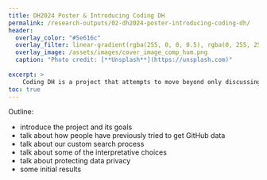 ```yaml
---
title: DH2024 Poster & Introducing Coding DH
permalink: /research-outputs/02-dh2024-poster-introducing-coding-dh/
header:
  overlay_color: "#5e616c"
  overlay_filter: linear-gradient(rgba(255, 0, 0, 0.5), rgba(0, 255, 255, 0.5))
  overlay_image: /assets/images/cover_image_comp_hum.png
  caption: "Photo credit: [**Unsplash**](https://unsplash.com)"
  
excerpt: >
    Coding DH is a project that attempts to move beyond only discussing best practices for coding in Digital Humanities to exploring how this field has developed and evolved coding practices and communities.
toc: true
---
```


Outline:

- introduce the project and its goals
- talk about how people have previously tried to get GitHub data
- talk about our custom search process
- talk about some of the interpretative choices
- talk about protecting data privacy
- some initial results